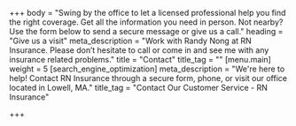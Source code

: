 +++
body = "Swing by the office to let a licensed professional help you find the right coverage. Get all the information you need in person. Not nearby? Use the form below to send a secure message or give us a call."
heading = "Give us a visit"
meta_description = "Work with Randy Nong at RN Insurance. Please don’t hesitate to call or come in and see me with any insurance related problems."
title = "Contact"
title_tag = ""
[menu.main]
weight = 5
[search_engine_optimization]
meta_description = "We're here to help! Contact RN Insurance through a secure form, phone, or visit our office located in Lowell, MA."
title_tag = "Contact Our Customer Service - RN Insurance"

+++

